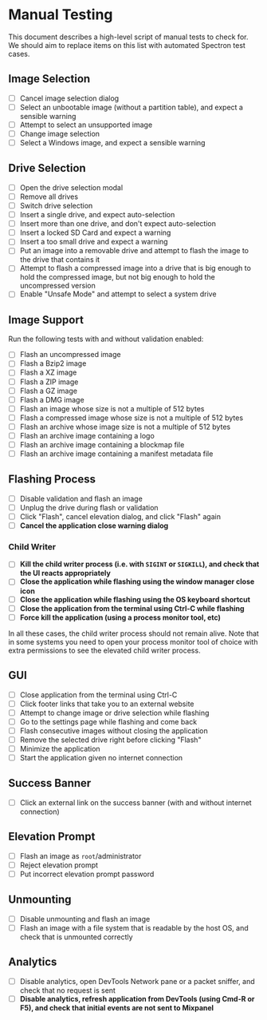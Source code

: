 Manual Testing
==============

This document describes a high-level script of manual tests to check for. We
should aim to replace items on this list with automated Spectron test cases.

Image Selection
---------------

- [ ] Cancel image selection dialog
- [ ] Select an unbootable image (without a partition table), and expect a
  sensible warning
- [ ] Attempt to select an unsupported image
- [ ] Change image selection
- [ ] Select a Windows image, and expect a sensible warning

Drive Selection
---------------

- [ ] Open the drive selection modal
- [ ] Remove all drives
- [ ] Switch drive selection
- [ ] Insert a single drive, and expect auto-selection
- [ ] Insert more than one drive, and don't expect auto-selection
- [ ] Insert a locked SD Card and expect a warning
- [ ] Insert a too small drive and expect a warning
- [ ] Put an image into a removable drive and attempt to flash the image to the
  drive that contains it
- [ ] Attempt to flash a compressed image into a drive that is big enough to
  hold the compressed image, but not big enough to hold the uncompressed
  version
- [ ] Enable "Unsafe Mode" and attempt to select a system drive

Image Support
-------------

Run the following tests with and without validation enabled:

- [ ] Flash an uncompressed image
- [ ] Flash a Bzip2 image
- [ ] Flash a XZ image
- [ ] Flash a ZIP image
- [ ] Flash a GZ image
- [ ] Flash a DMG image
- [ ] Flash an image whose size is not a multiple of 512 bytes
- [ ] Flash a compressed image whose size is not a multiple of 512 bytes
- [ ] Flash an archive whose image size is not a multiple of 512 bytes
- [ ] Flash an archive image containing a logo
- [ ] Flash an archive image containing a blockmap file
- [ ] Flash an archive image containing a manifest metadata file

Flashing Process
----------------

- [ ] Disable validation and flash an image
- [ ] Unplug the drive during flash or validation
- [ ] Click "Flash", cancel elevation dialog, and click "Flash" again
- [ ] **Cancel the application close warning dialog**

### Child Writer

- [ ] **Kill the child writer process (i.e. with `SIGINT` or `SIGKILL`), and
  check that the UI reacts appropriately**
- [ ] **Close the application while flashing using the window manager close
  icon**
- [ ] **Close the application while flashing using the OS keyboard shortcut**
- [ ] **Close the application from the terminal using Ctrl-C while flashing**
- [ ] **Force kill the application (using a process monitor tool, etc)**

In all these cases, the child writer process should not remain alive. Note that
in some systems you need to open your process monitor tool of choice with extra
permissions to see the elevated child writer process.

GUI
----

- [ ] Close application from the terminal using Ctrl-C
- [ ] Click footer links that take you to an external website
- [ ] Attempt to change image or drive selection while flashing
- [ ] Go to the settings page while flashing and come back
- [ ] Flash consecutive images without closing the application
- [ ] Remove the selected drive right before clicking "Flash"
- [ ] Minimize the application
- [ ] Start the application given no internet connection

Success Banner
--------------

- [ ] Click an external link on the success banner (with and without internet
  connection)

Elevation Prompt
----------------

- [ ] Flash an image as `root`/administrator
- [ ] Reject elevation prompt
- [ ] Put incorrect elevation prompt password

Unmounting
----------

- [ ] Disable unmounting and flash an image
- [ ] Flash an image with a file system that is readable by the host OS, and
  check that is unmounted correctly

Analytics
---------

- [ ] Disable analytics, open DevTools Network pane or a packet sniffer, and
  check that no request is sent
- [ ] **Disable analytics, refresh application from DevTools (using Cmd-R or
  F5), and check that initial events are not sent to Mixpanel**
